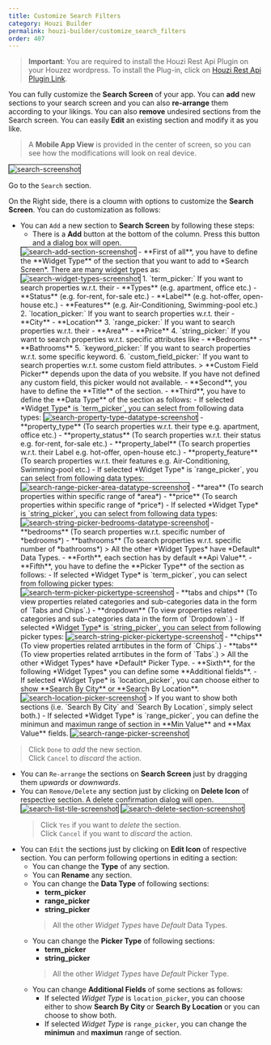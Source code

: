```yaml
---
title: Customize Search Filters
category: Houzi Builder
permalink: houzi-builder/customize_search_filters
order: 407
---
```


> **Important**: You are required to install the Houzi Rest Api Plugin on your Houzez wordpress. To install the Plug-in, click on [Houzi Rest Api Plugin Link](https://github.com/booleanbites/houzi-rest-api).

You can fully customize the **Search Screen** of your app. You can **add** new sections to your search screen and you can also **re-arrange** them according to your likings. You can also **remove** undesired sections from the Search screen. You can easily **Edit** an existing section and modify it as you like.

> A **Mobile App View** is provided in the center of screen, so you can see how the modifications will look on real device.  

<img src="../../images/search-screenshot.png" alt="search-screenshot" title="search-screenshot" border= "1px solid"/>

Go to the `Search` section.

On the Right side, there is a cloumn with options to customize the **Search Screen**. You can do customization as follows:
* You can `Add` a new section to **Search Screen** by following these steps:
  - There is a **Add** button at the bottom of the column. Press this button and a dialog box will open.  
  <img src="../../images/search-add-section-screenshot.png" alt="search-add-section-screenshot" title="search-add-section-screenshot" border= "1px solid"/>
  - **First of all**, you have to define the **Widget Type** of the section that you want to add to *Search Screen*. There are many widget types as:  
  <img src="../../images/search-widget-types-screenshot.png" alt="search-widget-types-screenshot" title="search-widget-types-screenshot" border= "1px solid"/>
      1. `term_picker:` If you want to search properties w.r.t. their
         - **Types** (e.g. apartment, office etc.)
         - **Status** (e.g. for-rent, for-sale etc.)
         - **Label** (e.g. hot-offer, open-house etc.)
         - **Features** (e.g. Air-Conditioning, Swimming-pool etc.)
      2. `location_picker:` If you want to search properties w.r.t. their
         - **City**
         - **Location**
      3. `range_picker:` If you want to search properties w.r.t. their
         - **Area**
         - **Price**
      4. `string_picker:` If you want to search properties w.r.t. specific attributes like
         - **Bedrooms**
         - **Bathrooms**
      5. `keyword_picker:` If you want to search properties w.r.t. some specific keyword.
      6. `custom_field_picker:` If you want to search properties w.r.t. some custom field attributes.
    > **Custom Field Picker** depends upon the data of you website. If you have not defined any custom field, this picker would not available.
  - **Second**, you have to define the **Title** of the section.
  - **Third**, you have to define the **Data Type** of the section as follows:
    - If selected *Widget Type* is `term_picker`, you can select from following data types:  
    <img src="../../images/search-property-type-datatype-screenshot.png" alt="search-property-type-datatype-screenshot" title="search-property-type-datatype-screenshot" border= "1px solid"/>
      - **property_type** (To search properties w.r.t. their type e.g. apartment, office etc.)
      - **property_status** (To search properties w.r.t. their status e.g. for-rent, for-sale etc.)
      - **property_label** (To search properties w.r.t. their Label e.g. hot-offer, open-house etc.)
      - **property_feature** (To search properties w.r.t. their features e.g. Air-Conditioning, Swimming-pool etc.)
    - If selected *Widget Type* is `range_picker`, you can select from following data types:  
    <img src="../../images/search-range-picker-area-datatype-screenshot.png" alt="search-range-picker-area-datatype-screenshot" title="search-range-picker-area-datatype-screenshot" border= "1px solid"/>
      - **area** (To search properties within specific range of *area*)
      - **price** (To search properties within specific range of *price*)
    - If selected *Widget Type* is `string_picker`, you can select from following data types:  
    <img src="../../images/search-string-picker-bedrooms-datatype-screenshot.png" alt="search-string-picker-bedrooms-datatype-screenshot" title="search-string-picker-bedrooms-datatype-screenshot" border= "1px solid"/>
      - **bedrooms** (To search properties w.r.t. specific number of *bedrooms*)
      - **bathrooms** (To search properties w.r.t. specific number of *bathrooms*)
        > All the other *Widget Types* have *Default* Data Types. 
  - **Forth**, each section has by default **Api Value**.
  - **Fifth**, you have to define the **Picker Type** of the section as follows:
    - If selected *Widget Type* is `term_picker`, you can select from following picker types:  
    <img src="../../images/search-term-picker-pickertype-screenshot.png" alt="search-term-picker-pickertype-screenshot" title="search-term-picker-pickertype-screenshot" border= "1px solid"/>
      - **tabs and chips** (To view properties related categories and sub-categories data in the form of `Tabs and Chips`.)
      - **dropdown** (To view properties related categories and sub-categories data in the form of `Dropdown`.)
    - If selected *Widget Type* is `string_picker`, you can select from following picker types:  
    <img src="../../images/search-string-picker-pickertype-screenshot.png" alt="search-string-picker-pickertype-screenshot" title="search-string-picker-pickertype-screenshot" border= "1px solid"/>
      - **chips** (To view properties related arrtibutes in the form of `Chips`.)
      - **tabs** (To view properties related arrtibutes in the form of `Tabs`.)
        > All the other *Widget Types* have *Default* Picker Type. 
  - **Sixth**, for the following *Widget Types* you can define some **Additional fields**.
    - If selected *Widget Type* is `location_picker`, you can choose either to show **Search By City** or **Search By Location**.  
    <img src="../../images/search-location-picker-screenshot.png" alt="search-location-picker-screenshot" title="search-location-picker-screenshot" border= "1px solid"/>
        > If you want to show both sections (i.e. `Search By City` and `Search By Location`, simply select both.)
    - If selected *Widget Type* is `range_picker`, you can define the minimun and maximun range of section in **Min Value** and **Max Value** fields.  
    <img src="../../images/search-range-picker-screenshot.png" alt="search-range-picker-screenshot" title="search-range-picker-screenshot" border= "1px solid"/>
> Click `Done` to *add* the new section.  
    Click `Cancel` to *discard* the action.
* You can `Re-arrange` the sections on **Search Screen** just by dragging them *upwards* or *downwards*.
* You can `Remove/Delete` any section just by clicking on **Delete Icon** of respective section. A delete confirmation dialog will open.  
  <img src="../../images/search-list-tile-screenshot.png" alt="search-list-tile-screenshot" title="search-list-tile-screenshot" border= "1px solid"/>
  <img src="../../images/search-delete-section-screenshot.png" alt="search-delete-section-screenshot" title="search-delete-section-screenshot" border= "1px solid"/>
    > Click `Yes` if you want to *delete* the section.  
    Click `Cancel` if you want to *discard* the action.
* You can `Edit` the sections just by clicking on **Edit Icon** of respective section. You can perform following opertions in editing a section:
  - You can change the **Type** of any section.
  - You can **Rename** any section.
  - You can change the **Data Type** of following sections:
    - **term_picker**
    - **range_picker**
    - **string_picker** 
    > All the other *Widget Types* have *Default* Data Types. 
  -  You can change the **Picker Type** of following sections:
     - **term_picker**
     - **string_picker**
     > All the other *Widget Types* have *Default* Picker Type.  
  -  You can change **Additional Fields** of some sections as follows:
     - If selected *Widget Type* is `location_picker`, you can choose either to show **Search By City** or **Search By Location** or you can choose to show both.
     - If selected *Widget Type* is `range_picker`, you can change the **minimun** and **maximun** range of section.